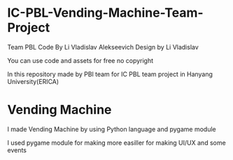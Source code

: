 # IC-PBL-Vending-Machine-Team-Project
Team PBL
Code By Li Vladislav Alekseevich
Design by Li Vladislav

You can use code and assets for free no copyright

In this repository made by PBl team for IC PBL team project in Hanyang University(ERICA) 

# Vending Machine
I made Vending Machine by using Python language and pygame module

I used pygame module for making more easiller for making UI/UX and some events


